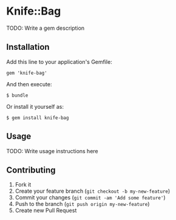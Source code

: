 # Knife::Bag

TODO: Write a gem description

## Installation

Add this line to your application's Gemfile:

    gem 'knife-bag'

And then execute:

    $ bundle

Or install it yourself as:

    $ gem install knife-bag

## Usage

TODO: Write usage instructions here

## Contributing

1. Fork it
2. Create your feature branch (`git checkout -b my-new-feature`)
3. Commit your changes (`git commit -am 'Add some feature'`)
4. Push to the branch (`git push origin my-new-feature`)
5. Create new Pull Request
